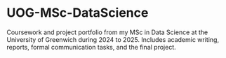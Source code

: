 # UOG-MSc-DataScience
Coursework and project portfolio from my MSc in Data Science at the University of Greenwich during 2024 to 2025. Includes academic writing, reports, formal communication tasks, and the final project.
